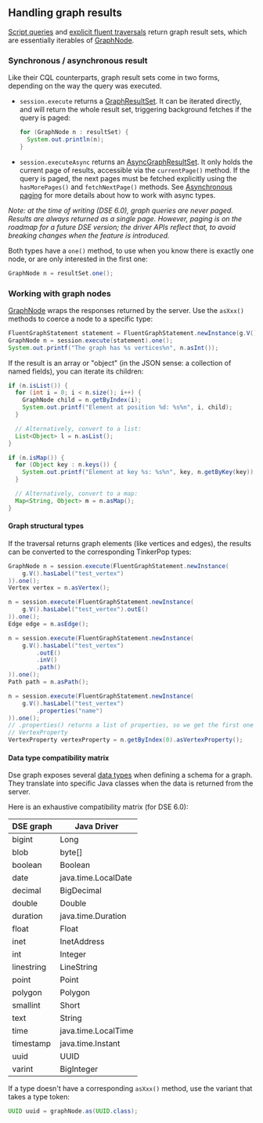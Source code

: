 <!--
Licensed to the Apache Software Foundation (ASF) under one
or more contributor license agreements.  See the NOTICE file
distributed with this work for additional information
regarding copyright ownership.  The ASF licenses this file
to you under the Apache License, Version 2.0 (the
"License"); you may not use this file except in compliance
with the License.  You may obtain a copy of the License at

  http://www.apache.org/licenses/LICENSE-2.0

Unless required by applicable law or agreed to in writing,
software distributed under the License is distributed on an
"AS IS" BASIS, WITHOUT WARRANTIES OR CONDITIONS OF ANY
KIND, either express or implied.  See the License for the
specific language governing permissions and limitations
under the License.
-->

## Handling graph results

[Script queries](../script/) and [explicit fluent traversals](../fluent/explicit/) return graph
result sets, which are essentially iterables of [GraphNode].

### Synchronous / asynchronous result

Like their CQL counterparts, graph result sets come in two forms, depending on the way the query
was executed. 

* `session.execute` returns a [GraphResultSet]. It can be iterated directly, and will return the
   whole result set, triggering background fetches if the query is paged:
   
    ```java
    for (GraphNode n : resultSet) {
      System.out.println(n);
    }
    ```
    
* `session.executeAsync` returns an [AsyncGraphResultSet]. It only holds the current page of
   results, accessible via the `currentPage()` method. If the query is paged, the next pages must be
   fetched explicitly using the `hasMorePages()` and `fetchNextPage()` methods. See [Asynchronous
   paging](../../../paging/#asynchronous-paging) for more details about how to work with async
   types.

*Note: at the time of writing (DSE 6.0), graph queries are never paged. Results are always returned
as a single page. However, paging is on the roadmap for a future DSE version; the driver APIs
reflect that, to avoid breaking changes when the feature is introduced.*

Both types have a `one()` method, to use when you know there is exactly one node, or are only
interested in the first one:

```java
GraphNode n = resultSet.one();
```

### Working with graph nodes

[GraphNode] wraps the responses returned by the server. Use the `asXxx()` methods to coerce a node
to a specific type:

```java
FluentGraphStatement statement = FluentGraphStatement.newInstance(g.V().count());
GraphNode n = session.execute(statement).one();
System.out.printf("The graph has %s vertices%n", n.asInt());
```

If the result is an array or "object" (in the JSON sense: a collection of named fields), you can
iterate its children:

```java
if (n.isList()) {
  for (int i = 0; i < n.size(); i++) {
    GraphNode child = n.getByIndex(i);
    System.out.printf("Element at position %d: %s%n", i, child);
  }

  // Alternatively, convert to a list:
  List<Object> l = n.asList();
}

if (n.isMap()) {
  for (Object key : n.keys()) {
    System.out.printf("Element at key %s: %s%n", key, n.getByKey(key));
  }

  // Alternatively, convert to a map:
  Map<String, Object> m = n.asMap();
}
```

#### Graph structural types

If the traversal returns graph elements (like vertices and edges), the results can be converted to
the corresponding TinkerPop types:

```java
GraphNode n = session.execute(FluentGraphStatement.newInstance(
    g.V().hasLabel("test_vertex")
)).one();
Vertex vertex = n.asVertex();

n = session.execute(FluentGraphStatement.newInstance(
    g.V().hasLabel("test_vertex").outE()
)).one();
Edge edge = n.asEdge();

n = session.execute(FluentGraphStatement.newInstance(
    g.V().hasLabel("test_vertex")
        .outE()
        .inV()
        .path()
)).one();
Path path = n.asPath();

n = session.execute(FluentGraphStatement.newInstance(
    g.V().hasLabel("test_vertex")
        .properties("name")
)).one();
// .properties() returns a list of properties, so we get the first one and transform it as a
// VertexProperty
VertexProperty vertexProperty = n.getByIndex(0).asVertexProperty();
```

#### Data type compatibility matrix

Dse graph exposes several [data types][DSE data types] when defining a schema for a graph. They
translate into specific Java classes when the data is returned from the server.

Here is an exhaustive compatibility matrix (for DSE 6.0):

| DSE graph  | Java Driver         |
|------------|---------------------|
| bigint     | Long                |
| blob       | byte[]              |
| boolean    | Boolean             |
| date       | java.time.LocalDate |
| decimal    | BigDecimal          |
| double     | Double              |
| duration   | java.time.Duration  |
| float      | Float               |
| inet       | InetAddress         |
| int        | Integer             |
| linestring | LineString          |
| point      | Point               |
| polygon    | Polygon             |
| smallint   | Short               |
| text       | String              |
| time       | java.time.LocalTime |
| timestamp  | java.time.Instant   |
| uuid       | UUID                |
| varint     | BigInteger          |

If a type doesn't have a corresponding `asXxx()` method, use the variant that takes a type token:

```java
UUID uuid = graphNode.as(UUID.class);
```

[GraphNode]:           https://docs.datastax.com/en/drivers/java/4.5/com/datastax/dse/driver/api/core/graph/GraphNode.html
[GraphResultSet]:      https://docs.datastax.com/en/drivers/java/4.5/com/datastax/dse/driver/api/core/graph/GraphResultSet.html
[AsyncGraphResultSet]: https://docs.datastax.com/en/drivers/java/4.5/com/datastax/dse/driver/api/core/graph/AsyncGraphResultSet.html

[DSE data types]: https://docs.datastax.com/en/dse/6.0/dse-dev/datastax_enterprise/graph/reference/refDSEGraphDataTypes.html

